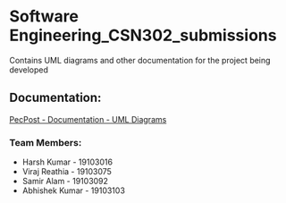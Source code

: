 # Software Engineering_CSN302_submissions
Contains UML diagrams and other documentation for the project being developed

## Documentation:

[PecPost - Documentation - UML Diagrams](https://github.com/pecpost-connecting-platform/SoftwareEngineering_submissions/blob/main/UML%20diagrams/PecPost_combined_UML_diagrams_use-case_activity.pdf)

### Team Members:

- Harsh Kumar - 19103016
- Viraj Reathia - 19103075
- Samir Alam - 19103092
- Abhishek Kumar - 19103103
